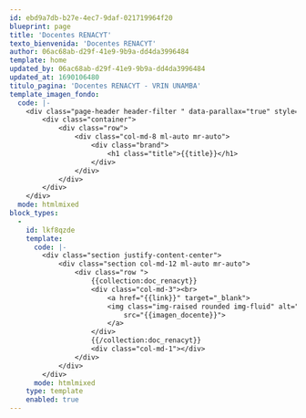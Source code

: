 ```yaml
---
id: ebd9a7db-b27e-4ec7-9daf-021719964f20
blueprint: page
title: 'Docentes RENACYT'
texto_bienvenida: 'Docentes RENACYT'
author: 06ac68ab-d29f-41e9-9b9a-dd4da3996484
template: home
updated_by: 06ac68ab-d29f-41e9-9b9a-dd4da3996484
updated_at: 1690106480
titulo_pagina: 'Docentes RENACYT - VRIN UNAMBA'
template_imagen_fondo:
  code: |-
    <div class="page-header header-filter " data-parallax="true" style="background-image: url('./assets/a_home_otros/bg4.jpg');">
        <div class="container">
            <div class="row">
                <div class="col-md-8 ml-auto mr-auto">
                    <div class="brand">
                        <h1 class="title">{{title}}</h1>
                    </div>
                </div>
            </div>
        </div>
    </div>
  mode: htmlmixed
block_types:
  -
    id: lkf8qzde
    template:
      code: |-
        <div class="section justify-content-center">
            <div class="section col-md-12 ml-auto mr-auto">
                <div class="row ">
        			{{collection:doc_renacyt}}
                    <div class="col-md-3"><br>
                        <a href="{{link}}" target="_blank">
                        <img class="img-raised rounded img-fluid" alt="Raised Image"
                            src="{{imagen_docente}}">
                        </a> 
                    </div>
        			{{/collection:doc_renacyt}}
                    <div class="col-md-1"></div>
                </div>
            </div>
        </div>
      mode: htmlmixed
    type: template
    enabled: true
---
```

